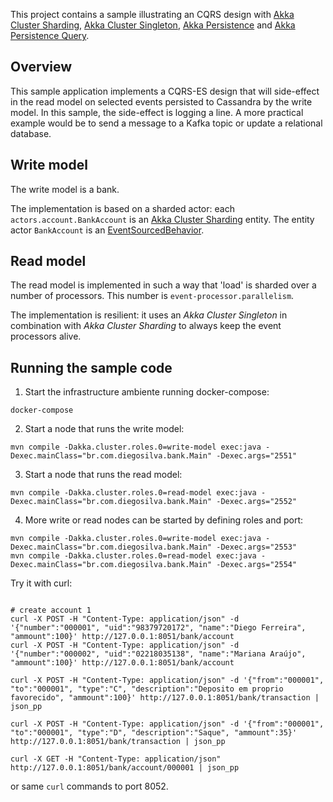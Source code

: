 This project contains a sample illustrating an CQRS design with [Akka Cluster Sharding](https://doc.akka.io/docs/akka/2.6/typed/cluster-sharding.html), [Akka Cluster Singleton](https://doc.akka.io/docs/akka/2.6/typed/cluster-singleton.html), [Akka Persistence](https://doc.akka.io/docs/akka/2.6/typed/persistence.html) and [Akka Persistence Query](https://doc.akka.io/docs/akka/2.6/persistence-query.html).

## Overview

This sample application implements a CQRS-ES design that will side-effect in the read model on selected events persisted to Cassandra by the write model. In this sample, the side-effect is logging a line. A more practical example would be to send a message to a Kafka topic or update a relational database.

## Write model

The write model is a bank.

The implementation is based on a sharded actor: each `actors.account.BankAccount` is an [Akka Cluster Sharding](https://doc.akka.io/docs/akka/2.6/typed/cluster-sharding.html) entity. The entity actor `BankAccount` is an [EventSourcedBehavior](https://doc.akka.io/docs/akka/2.6/typed/persistence.html).

## Read model

The read model is implemented in such a way that 'load' is sharded over a number of processors. This number is `event-processor.parallelism`.

The implementation is resilient: it uses an *Akka Cluster Singleton* in combination with *Akka Cluster Sharding* to always keep the event processors alive.

## Running the sample code

1. Start the infrastructure ambiente running docker-compose:

```
docker-compose
```

2. Start a node that runs the write model:

```
mvn compile -Dakka.cluster.roles.0=write-model exec:java -Dexec.mainClass="br.com.diegosilva.bank.Main" -Dexec.args="2551"
```

3. Start a node that runs the read model:

```
mvn compile -Dakka.cluster.roles.0=read-model exec:java -Dexec.mainClass="br.com.diegosilva.bank.Main" -Dexec.args="2552"
```

4. More write or read nodes can be started by defining roles and port:

```
mvn compile -Dakka.cluster.roles.0=write-model exec:java -Dexec.mainClass="br.com.diegosilva.bank.Main" -Dexec.args="2553"
mvn compile -Dakka.cluster.roles.0=read-model exec:java -Dexec.mainClass="br.com.diegosilva.bank.Main" -Dexec.args="2554"
``` 

Try it with curl:

 ```

 # create account 1
curl -X POST -H "Content-Type: application/json" -d '{"number":"000001", "uid":"98379720172", "name":"Diego Ferreira", "ammount":100}' http://127.0.0.1:8051/bank/account
curl -X POST -H "Content-Type: application/json" -d '{"number":"000002", "uid":"02218035138", "name":"Mariana Araújo", "ammount":100}' http://127.0.0.1:8051/bank/account

curl -X POST -H "Content-Type: application/json" -d '{"from":"000001", "to":"000001", "type":"C", "description":"Deposito em proprio favorecido", "ammount":100}' http://127.0.0.1:8051/bank/transaction | json_pp

curl -X POST -H "Content-Type: application/json" -d '{"from":"000001", "to":"000001", "type":"D", "description":"Saque", "ammount":35}' http://127.0.0.1:8051/bank/transaction | json_pp

curl -X GET -H "Content-Type: application/json" http://127.0.0.1:8051/bank/account/000001 | json_pp
 ```

 or same `curl` commands to port 8052.
